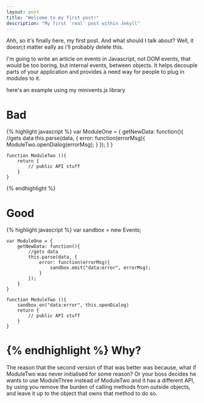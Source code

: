 ```yaml
---
layout: post
title: "Welcome to my first post!"
description: "My first 'real' post within Jekyll"
---
```


Ahh, so it's finally here, my first post. And what should I talk about?
Well, it doesn;t matter eally as i'll probably delete this. 

I'm going to write an article on events in Javascript, not DOM events, that
would be too boring, but internal events, between objects. It helps decouple 
parts of your application and provides a need way for people to plug in modules
to it.

here's an example using my minivents.js library

Bad
===

{% highlight javascript %}
    var ModuleOne = {
        getNewData: function(){
            //gets data
            this.parse(data, {
                error: function(errorMsg){
                    ModuleTwo.openDialog(errorMsg);
                }
            });
        }
    }

    function ModuleTwo (){
        return {
            // public API stuff
        }
    }
{% endhighlight %}

Good
====
    
{% highlight javascript %}
    var sandbox = new Events;

    var ModuleOne = {
        getNewData: function(){
            //gets data
            this.parse(data, {
                error: function(errorMsg){
                    sandbox.emit("data:error", errorMsg);
                }
            });
        }
    }

    function ModuleTwo (){
        sandbox.on("data:error", this.openDialog) 
        return {
            // public API stuff
        }
    }

{% endhighlight %}
Why?
====

The reason that the second version of that was better was because, what if 
ModuleTwo was never initialised for some reason? Or your boss decides he wants
to use ModuleThree instead of ModuleTwo and it has a different API, by using 
you remove the burden of calling methods from outside objects, and leave it up 
to the object that owns that method to do so.

